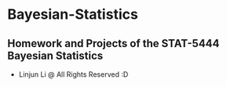 # Bayesian-Statistics
Homework and Projects of the STAT-5444  Bayesian Statistics
--
- Linjun Li @ All Rights Reserved :D
